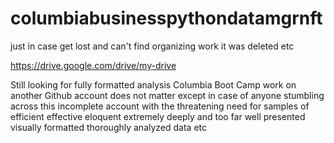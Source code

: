 # columbiabusinesspythondatamgrnft

just in case get lost and can't find organizing work it was deleted etc

https://drive.google.com/drive/my-drive
  
Still looking for fully formatted analysis Columbia Boot Camp work on another Github account does not matter except in case of anyone stumbling across this incomplete account with the threatening need for samples of efficient effective eloquent extremely deeply and too far well presented visually formatted thoroughly analyzed data etc
